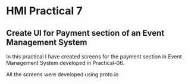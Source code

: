 # HMI Practical 7

## Create UI for Payment section of an Event Management System

In this practical I have created screens for the payment section in Event Management System developed in Practical-06.

All the screens were developed using proto.io
